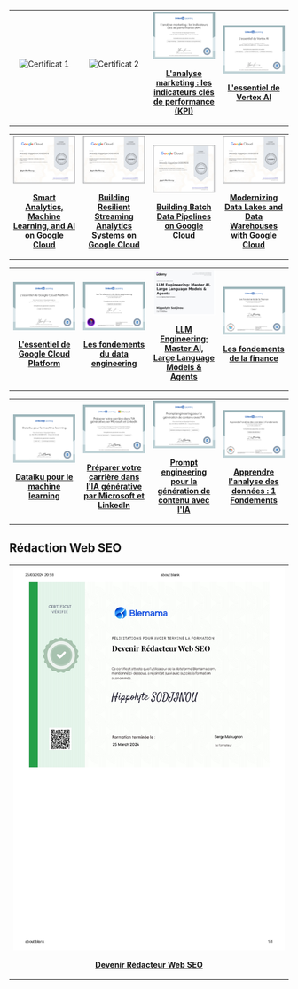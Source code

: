<table>
  <tr>
    <td align="center" width="25%">
      <img src="image-1" alt="Certificat 1" width="100%">
      <p><strong><a href="link"></a></strong></p>
    </td>
    <td align="center" width="25%">
      <img src="image-2" alt="Certificat 2" width="100%">
      <p><strong><a href="link"></a></strong></p>
    </td>
    <td align="center" width="25%">
      <img src="Certificat-L'analyse marketing_les indicateurs cles de performance.jpeg" alt="Certificat 3" width="100%">
      <p><strong><a href="https://www.linkedin.com/learning/certificates/eb81afb123bc7018003963ba9b2a449ce5759ae8777e56774d470337129e175a">L'analyse marketing : les indicateurs clés de performance (KPI)</a></strong></p>
    </td>
    <td align="center" width="25%">
      <img src="CertificatDaccomplissement_Lessentiel de Vertex AI_page-0001.jpg" alt="Certificat 4" width="100%">
      <p><strong><a href="https://www.linkedin.com/learning/certificates/d66aaf6d3dacc8f5ff914de492494716ee7a2c2b395a1c78e10037f0bdafea33?trk=share_certificate">L'essentiel de Vertex AI </a></strong></p>
    </td>
  </tr>
</table>

<table>
  <tr>
    <td align="center" width="25%">
      <img src="coursera-Smart Analytics, Machine Learning, and AI on  Google Cloud_page-0001.jpg" alt="Certificat 1" width="100%">
      <p><strong><a href="https://coursera.org/share/89720c57426a110667ed91cc67fba512"> Smart Analytics, Machine Learning, and AI on
 Google Cloud</a></strong></p>
    </td>
    <td align="center" width="25%">
      <img src="Coursera - Building Resilient Streaming Analytics Systems on Google Cloud_page-0001.jpg" alt="Certificat 2" width="100%">
      <p><strong><a href="https://coursera.org/share/921d1f566858388f72ece391ed64f5d4"> Building Resilient Streaming Analytics Systems on
 Google Cloud</a></strong></p>
    </td>
    <td align="center" width="25%">
      <img src="Coursera - Building Batch Data Pipelines on Google Cloud_page-0001.jpg" alt="Certificat 3" width="100%">
      <p><strong><a href="https://coursera.org/share/62abe59dd660a0603fd2f80ee2fec412">Building Batch Data Pipelines on Google Cloud</a></strong></p>
    </td>
    <td align="center" width="25%">
      <img src="Coursera - Modernizing Data Lakes and Data Warehouses with Google Cloud_page-0001.jpg" alt="Certificat 4" width="100%">
      <p><strong><a href="https://coursera.org/share/0f97792d8cb61e650167a4900345f4dd">Modernizing Data Lakes and Data Warehouses with Google Cloud</a></strong></p>
    </td>
  </tr>
</table>

<table>
  <tr>
    <td align="center" width="25%">
      <img src="Google_Cloud_Plateforme.jpg" alt="Certificat 1" width="100%">
      <p><strong><a href="https://www.linkedin.com/learning/certificates/841fbf26610884edcdf0cc2f571faaf55627d906ba95939dcd7cb54aec160ffa?trk=share_certificate">L'essentiel de Google Cloud Platform</a></strong></p>
    </td>
    <td align="center" width="25%">
      <img src="Cert_Data_Ing_Fondements.jpg" alt="Certificat 2" width="100%">
      <p><strong> <a href="https://www.linkedin.com/learning/certificates/cb4f5569a00a9796a63d5acdb4c2cfc18da675b39d6961bfa6706281dccf98d1?trk=share_certificate">Les fondements du data engineering</a></strong></p>
    </td>
    <td align="center" width="25%">
      <img src="certification Udemy LLM Engineering_page-0001.jpg" alt="Certificat 3" width="100%">
      <p><strong><a href="https://www.udemy.com/certificate/UC-0fe51c35-a3d3-4c5e-9391-85f4667badf4/">LLM Engineering: Master AI, Large Language Models & Agents</a></strong></p>
    </td>
    <td align="center" width="25%">
      <img src="CertificatDaccomplissement_Les fondements de la finance_page-0001.jpg" alt="Certificat 4" width="100%">
      <p><strong><a href="https://www.linkedin.com/learning/certificates/11cea759cfb56cf4a869aedf1f6d67e74f4576fb85e3ecaffa23c013d37912f7?lipi=urn%3Ali%3Apage%3Ad_flagship3_profile_view_base_certifications_details%3BB3zQ%2BuoQRqKEeu5lEcfstA%3D%3D">Les fondements de la finance</a></strong></p>
    </td>
  </tr>
</table>

<table>
  <tr>
    <td align="center" width="25%">
      <img src="CertificatDaccomplissement_Dataiku pour le machine learning_page-0001.jpg" alt="Certificat 1" width="100%">
      <p><strong><a href="https://www.linkedin.com/learning/certificates/a5943820c0b30ad59280051dcf6751ff8c3f88d0e3006d21d6de26ce8e819022">Dataiku pour le machine learning</a></strong></p>
    </td>
    <td align="center" width="25%">
      <img src="CertificatDaccomplissement_Preparer votre carriere dans lIA generative par Microsoft et LinkedIn_page-0001.jpg" alt="Certificat 2" width="100%">
      <p><strong><a href="https://www.linkedin.com/learning/certificates/ceabeaf2a50832bded0d55fa4ab8054370384d3a33e6a58f4592ed8c4d41c89e">Préparer votre carrière dans l'IA générative par Microsoft et LinkedIn</a></strong></p>
    </td>
    <td align="center" width="25%">
      <img src="CertificatDaccomplissement_Prompt engineering pour la generation de contenu avec lIA_page-0001.jpg" alt="Certificat 3" width="100%">
      <p><strong><a href="https://www.linkedin.com/learning/certificates/40b48c4978252138b1a55333d2fb0a5023db9f9a3038a9780dda25162887bf39">Prompt engineering pour la génération de contenu avec l'IA </a></strong></p>
    </td>
    <td align="center" width="25%">
      <img src="CertificatDaccomplissement_Apprendre lanalyse des donnees  1 Fondements_page-0001.jpg" alt="Certificat 4" width="100%">
      <p><strong><a href="https://www.linkedin.com/learning/certificates/1ce885039000e5de153b1cb5c6415768042bdd43279002c964790a9485ca74fe">Apprendre l'analyse des données : 1 Fondements</a></strong></p>
    </td>
  </tr>
</table>

## Rédaction Web SEO
<table>
<td align="center" width="25%">
      <img src="Certificat-Redaction-Web.jpg" alt="Certificat 1" width="100%">
      <p><strong><a href="">Devenir Rédacteur Web SEO</a></strong></p>
    </td>
  </tr>
</table>

